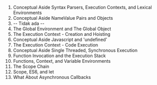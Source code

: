 1. Conceptual Aside Syntax Parsers, Execution Contexts, and Lexical Environments
2. Conceptual Aside NameValue Pairs and Objects
3. -- Tidak ada --
4. The Global Environment and The Global Object
5. The Execution Context - Creation and Hoisting
6. Conceptual Aside Javascript and 'undefined'
7. The Execution Context - Code Execution
8. Conceptual Aside Single Threaded, Synchronous Execution
9. Function Invocation and the Execution Stack
10. Functions, Context, and Variable Environments
11. The Scope Chain
12. Scope, ES6, and let
13. What About Asynchronous Callbacks